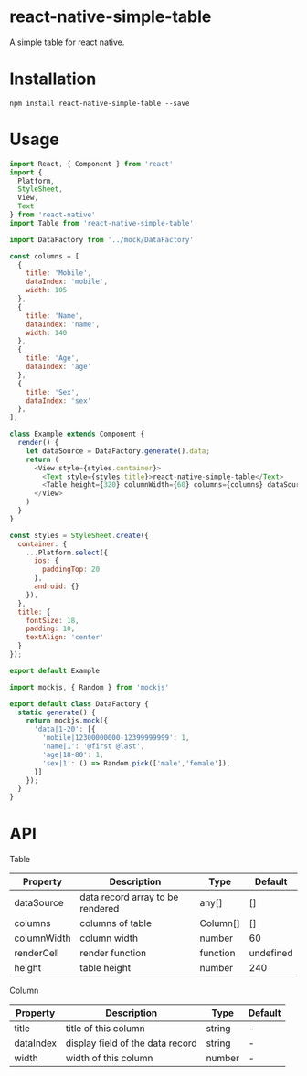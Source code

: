 # react-native-simple-table
A simple table for react native.

# Installation
`npm install react-native-simple-table --save`

# Usage
```js
import React, { Component } from 'react'
import {
  Platform,
  StyleSheet,
  View,
  Text
} from 'react-native'
import Table from 'react-native-simple-table'

import DataFactory from '../mock/DataFactory'

const columns = [
  {
    title: 'Mobile',
    dataIndex: 'mobile',
    width: 105
  },
  {
    title: 'Name',
    dataIndex: 'name',
    width: 140
  },
  {
    title: 'Age',
    dataIndex: 'age'
  },
  {
    title: 'Sex',
    dataIndex: 'sex'
  },
];

class Example extends Component {
  render() {
    let dataSource = DataFactory.generate().data;
    return (
      <View style={styles.container}>
        <Text style={styles.title}>react-native-simple-table</Text>
        <Table height={320} columnWidth={60} columns={columns} dataSource={dataSource} />
      </View>
    )
  }
}

const styles = StyleSheet.create({
  container: {
    ...Platform.select({
      ios: {
        paddingTop: 20
      },
      android: {}
    }),
  },
  title: {
    fontSize: 18,
    padding: 10,
    textAlign: 'center'
  }
});

export default Example
```

```js
import mockjs, { Random } from 'mockjs'

export default class DataFactory {
  static generate() {
    return mockjs.mock({
      'data|1-20': [{
        'mobile|12300000000-12399999999': 1,
        'name|1': '@first @last',
        'age|18-80': 1,
        'sex|1': () => Random.pick(['male','female']),
      }]
    });
  }
}
```


# API
Table

| Property | Description | Type | Default |
---|---|---|---
dataSource | data record array to be rendered | any[] | []
columns | columns of table | Column[] | []
columnWidth | column width | number | 60
renderCell | render function | function | undefined
height | table height | number | 240

Column

| Property | Description | Type | Default |
---|---|---|---
title | title of this column | string | -
dataIndex | display field of the data record | string | -
width | width of this column | number | -
